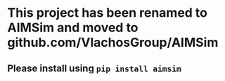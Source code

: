 # This project has been renamed to AIMSim and moved to github.com/VlachosGroup/AIMSim
## Please install using `pip install aimsim`